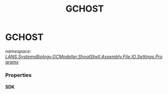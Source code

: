﻿---
title: GCHOST
---

# GCHOST
_namespace: [LANS.SystemsBiology.GCModeller.ShoalShell.Assembly.File.IO.Settings.Programs](N-LANS.SystemsBiology.GCModeller.ShoalShell.Assembly.File.IO.Settings.Programs.html)_





### Properties

#### SDK



